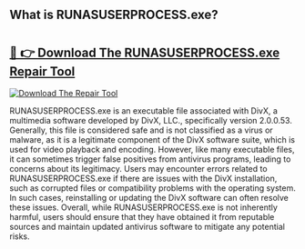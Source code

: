 ## What is RUNASUSERPROCESS.exe? 

# <h2><a href="https://exedetect.com/download.php?RUNASUSERPROCESS.exe">🔗 👉 Download The RUNASUSERPROCESS.exe Repair Tool</a></h2>

[![Download The Repair Tool](https://exedetect.com/download-button.jpg)](https://exedetect.com/download.php?RUNASUSERPROCESS.exe)

RUNASUSERPROCESS.exe is an executable file associated with DivX, a multimedia software developed by DivX, LLC., specifically version 2.0.0.53. Generally, this file is considered safe and is not classified as a virus or malware, as it is a legitimate component of the DivX software suite, which is used for video playback and encoding. However, like many executable files, it can sometimes trigger false positives from antivirus programs, leading to concerns about its legitimacy. Users may encounter errors related to RUNASUSERPROCESS.exe if there are issues with the DivX installation, such as corrupted files or compatibility problems with the operating system. In such cases, reinstalling or updating the DivX software can often resolve these issues. Overall, while RUNASUSERPROCESS.exe is not inherently harmful, users should ensure that they have obtained it from reputable sources and maintain updated antivirus software to mitigate any potential risks.